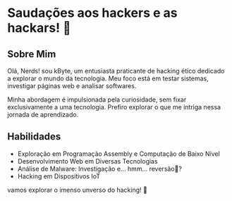 # Saudações aos hackers e as hackars! 👾

## Sobre Mim

Olá, Nerds! sou kByte, um entusiasta praticante de hacking ético dedicado a explorar o mundo da tecnologia. Meu foco está em testar sistemas, investigar páginas web e analisar softwares.

Minha abordagem é impulsionada pela curiosidade, sem fixar exclusivamente a uma tecnologia. Prefiro explorar o que me intriga nessa jornada de aprendizado.

## Habilidades

- Exploração em Programação Assembly e Computação de Baixo Nível
- Desenvolvimento Web em Diversas Tecnologias
- Análise de Malware: Investigação e... hmm... reversão🤷?
- Hacking em Dispositivos IoT


vamos explorar o imenso unverso do hacking! 🚀
